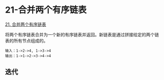 # 21-合并两个有序链表

[21. 合并两个有序链表](https://leetcode-cn.com/problems/merge-two-sorted-lists/solution/he-bing-liang-ge-you-xu-lian-biao-by-leetcode/)

将两个有序链表合并为一个新的有序链表并返回。新链表是通过拼接给定的两个链表的所有节点组成的。

```text
输入：1->2->4, 1->3->4
输出：1->1->2->3->4->4
```

## 迭代

